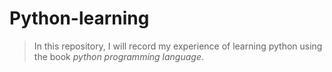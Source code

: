 # Python-learning
> In this repository, I will record my experience of learning python using the book *python programming language*.